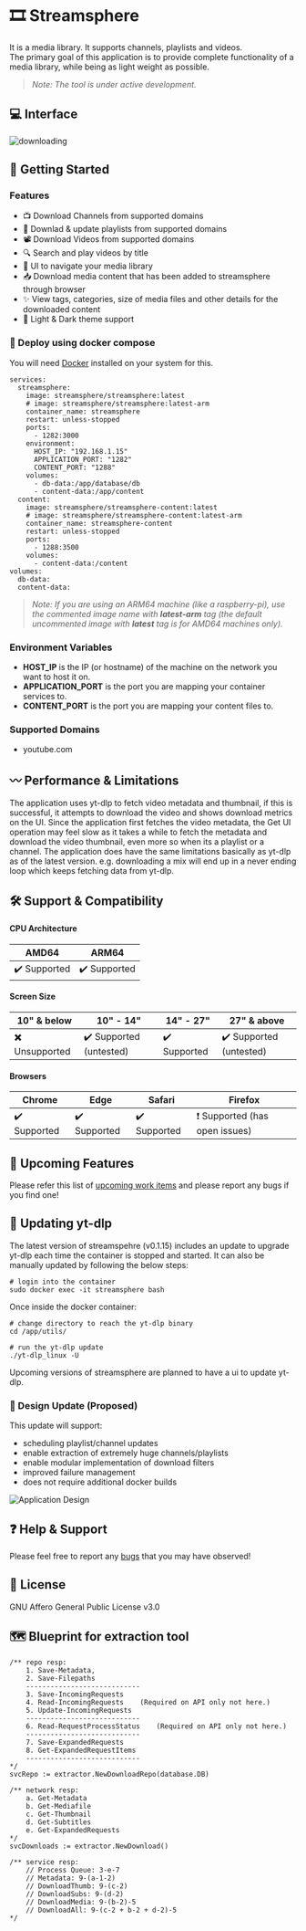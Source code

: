 # :film_strip: Streamsphere

It is a media library. It supports channels, playlists and videos. <br />
The primary goal of this application is to provide complete functionality of a media library, while being as light weight as possible.
> *Note: The tool is under active development.*

## :computer: Interface
![downloading](https://github.com/user-attachments/assets/8c9654aa-6231-4bde-b144-c79d9b233592)

## :rocket: Getting Started

### Features
- 📺 Download Channels from supported domains
- 📼 Downlad & update playlists from supported domains
- 📽️ Download Videos from supported domains
- 🔍 Search and play videos by title
- 👾 UI to navigate your media library
- 📥 Download media content that has been added to streamsphere through browser
- ✨ View tags, categories, size of media files and other details for the downloaded content
- 🎴 Light & Dark theme support

### :whale: Deploy using docker compose 
You will need [Docker](https://docs.docker.com/get-docker/) installed on your system for this.

```
services:
  streamsphere:
    image: streamsphere/streamsphere:latest
    # image: streamsphere/streamsphere:latest-arm
    container_name: streamsphere
    restart: unless-stopped
    ports:
      - 1282:3000
    environment:
      HOST_IP: "192.168.1.15"
      APPLICATION_PORT: "1282"
      CONTENT_PORT: "1288"
    volumes:
      - db-data:/app/database/db
      - content-data:/app/content
  content:
    image: streamsphere/streamsphere-content:latest
    # image: streamsphere/streamsphere-content:latest-arm
    container_name: streamsphere-content
    restart: unless-stopped
    ports:
      - 1288:3500
    volumes:
      - content-data:/content
volumes:
  db-data:
  content-data:
```
> *Note: If you are using an ARM64 machine (like a raspberry-pi), use the commented image name with **latest-arm** tag (the default uncommented image with **latest** tag is for AMD64 machines only).*

### Environment Variables

- **HOST_IP** is the IP (or hostname) of the machine on the network you want to host it on.
- **APPLICATION_PORT** is the port you are mapping your container services to.
- **CONTENT_PORT** is the port you are mapping your content files to.

### Supported Domains
-  youtube.com

## 〰️ Performance & Limitations
The application uses yt-dlp to fetch video metadata and thumbnail, if this is successful, it attempts to download the video and shows download metrics on the UI. Since the application first fetches the video metadata, the Get UI operation may feel slow as it takes a while to fetch the metadata and download the video thumbnail, even more so when its a playlist or a channel. The application does have the same limitations basically as yt-dlp as of the latest version. e.g. downloading a mix will end up in a never ending loop which keeps fetching data from yt-dlp.

## :hammer_and_wrench: Support & Compatibility

#### CPU Architecture
| AMD64 | ARM64 |
| ------------- | ------------- |
| ✔️ Supported | ✔️ Supported |

#### Screen Size
| 10" & below | 10" - 14" | 14" - 27" | 27" & above |
| ------------- | ------------- | ------------- | ------------- |
| ✖️ Unsupported | ✔️ Supported (untested) | ✔️ Supported | ✔️ Supported (untested) |

#### Browsers
| Chrome | Edge | Safari | Firefox |
| ------------- | ------------- | ------------- | ------------- |
|  ✔️ Supported | ✔️ Supported | ✔️ Supported | ❗ Supported (has open issues) |

## 🌟 Upcoming Features
Please refer this list of [upcoming work items](https://github.com/users/rs-anantmishra/projects/5) and please report any bugs if you find one!

## 🔼 Updating yt-dlp
The latest version of streamspehre (v0.1.15) includes an update to upgrade yt-dlp each time the container is stopped and started.
It can also be manually updated by following the below steps:
```
# login into the container
sudo docker exec -it streamsphere bash
```
Once inside the docker container:
```
# change directory to reach the yt-dlp binary
cd /app/utils/

# run the yt-dlp update
./yt-dlp_linux -U
```

Upcoming versions of streamsphere are planned to have a ui to update yt-dlp.

### 🎯 Design Update (Proposed)
This update will support: 
- scheduling playlist/channel updates
- enable extraction of extremely huge channels/playlists
- enable modular implementation of download filters
- improved failure management
- does not require additional docker builds

![Application Design](https://github.com/user-attachments/assets/7800f70f-f902-4cef-9c75-8e2664666cbe)


## ❓ Help & Support
Please feel free to report any [bugs](https://github.com/users/rs-anantmishra/projects/5) that you may have observed!

## 📝 License
GNU Affero General Public License v3.0


## 🗺️ Blueprint for extraction tool
	/** repo resp:
		1. Save-Metadata, 
		2. Save-Filepaths
		----------------------------
		3. Save-IncomingRequests
		4. Read-IncomingRequests	(Required on API only not here.)
		5. Update-IncomingRequests
		----------------------------
		6. Read-RequestProcessStatus	(Required on API only not here.)
		----------------------------
		7. Save-ExpandedRequests
		8. Get-ExpandedRequestItems
		----------------------------
	*/
	svcRepo := extractor.NewDownloadRepo(database.DB)

	/** network resp: 
		a. Get-Metadata
		b. Get-Mediafile
		c. Get-Thumbnail
		d. Get-Subtitles
		e. Get-ExpandedRequests
	*/
	svcDownloads := extractor.NewDownload()

	/** service resp: 
		// Process Queue: 3-e-7
		// Metadata: 9-(a-1-2)
		// DownloadThumb: 9-(c-2)
		// DownloadSubs: 9-(d-2)
		// DownloadMedia: 9-(b-2)-5
		// DownloadAll: 9-(c-2 + b-2 + d-2)-5
	*/
